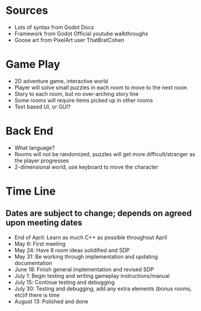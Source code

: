 # Sources
* Lots of syntax from Godot Docs
* Framework from Godot Official youtube walkthroughs
* Goose art from PixelArt user ThatBratCohen
# Game Play
* 2D adventure game, interactive world
* Player will solve small puzzles in each room to move to the next room
* Story to each room, but no over-arching story line
* Some rooms will require items picked up in other rooms
* Text based UI, or GUI?

# Back End
* What language? 
* Rooms will not be randomized, puzzles will get more difficult/stranger as the player progresses
* 2-dimensional world, use keyboard to move the character

# Time Line
## Dates are subject to change; depends on agreed upon meeting dates 
* End of April: Learn as much C++ as possible throughout April
* May 6: First meeting
* May 24: Have 8 room ideas solidified and SDP
* May 31: Be working through implementation and updating documentation
* June 18: Finish general implementation and revised SDP
* July 1: Begin testing and writing gameplay instructions/manual
* July 15: Continue testing and debugging
* July 30: Testing and debugging, add any extra elements (bonus rooms, etc)if there is time
* August 13: Polished and done
